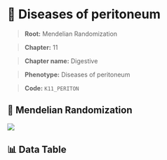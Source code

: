 # 🧪 Diseases of peritoneum

> **Root:** Mendelian Randomization

> **Chapter:** 11  

> **Chapter name:** Digestive

> **Phenotype:** Diseases of peritoneum  

> **Code:** `K11_PERITON`

## 🧬 Mendelian Randomization  

<img src="/MR/Figures/Forward/K11_PERITON.png"/>

## 📊 Data Table

<CsvTableMRF src="/public/MR/Data/Forward/K11_PERITON.csv"/>
